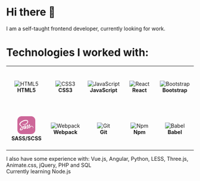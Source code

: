 # Hi there 👋

<div>
  <p>I am a self-taught frontend developer, currently looking for work.</p>
</div>

# Technologies I worked with:

<table>
  <tr>
    <!-- HTML -->
    <td align="center" height="108" width="108">
      <img
        src="https://cdn.jsdelivr.net/gh/devicons/devicon/icons/html5/html5-plain.svg"
        width="48"
        height="48"
        alt="HTML5"
      />
      <br /><strong>HTML5</strong>
    </td>
    <!-- CSS -->
    <td align="center" height="108" width="108">
      <img
        src="https://cdn.jsdelivr.net/gh/devicons/devicon/icons/css3/css3-plain.svg"
        width="48"
        height="48"
        alt="CSS3"
      />
      <br /><strong>CSS3</strong>
    </td>
    <!-- Java Script -->
    <td align="center" height="108" width="108">
      <img
        src="https://cdn.jsdelivr.net/gh/devicons/devicon/icons/javascript/javascript-plain.svg"
        width="48"
        height="48"
        alt="JavaScript"
      />
      <br /><strong>JavaScript</strong>
    </td>
    <!-- React -->
    <td align="center" height="108" width="108">
      <img
        src="https://cdn.jsdelivr.net/gh/devicons/devicon/icons/react/react-original.svg"
        width="48"
        height="48"
        alt="React"
      />
      <br /><strong>React</strong>
    </td>
    <!-- Bootstrap --> 
    <td align="center" height="108" width="108">
      <img
        src="https://cdn.jsdelivr.net/gh/devicons/devicon/icons/bootstrap/bootstrap-plain.svg"
        width="48"
        height="48"
        alt="Bootstrap"
      />
      <br /><strong>Bootstrap</strong>
    </td>
  </tr>
  <tr>
    <!-- SASS/SCSS-->
    <td align="center" height="108" width="108">
      <img
        src="https://raw.githubusercontent.com/tandpfun/skill-icons/d1c752b99bb25a0e5aa363bae1db2809173ee966/icons/Sass.svg"
        width="48"
        height="48"
        alt="SASS/SCSS"
      />
      <br /><strong>SASS/SCSS</strong>
    </td>
    <!-- Webpack -->
    <td align="center" height="108" width="108">
      <img
        src="https://raw.githubusercontent.com/webpack/media/master/logo/icon.png"
        width="48"
        height="48"
        alt="Webpack"
      />
      <br /><strong>Webpack</strong>
    </td>
    <!-- Git -->
    <td align="center" height="108" width="108">
      <img
        src="https://cdn.jsdelivr.net/gh/devicons/devicon/icons/git/git-original.svg"
        width="48"
        height="48"
        alt="Git"
      />
      <br /><strong>Git</strong>
    </td>
    <!-- Npm -->
    <td align="center" height="108" width="108">
      <img
        src="https://cdn.jsdelivr.net/gh/devicons/devicon/icons/npm/npm-original-wordmark.svg"
        width="48"
        height="48"
        alt="Npm"
      />
      <br /><strong>Npm</strong>
    </td>   
    <!-- Babel -->
    <td align="center" height="108" width="108">
     <img
       src="https://cdn.iconscout.com/icon/free/png-512/babel-2-1175262.png?w=256&f=avif"
       width="48"
       height="48"
       alt="Babel"
     />
     <br /><strong>Babel</strong>
   </td>
    
  </tr>
</table>

<div>
 <p>I also have some experience with: Vue.js, Angular, Python, LESS, Three.js, Animate.css, jQuery, PHP and SQL <br/>
 Currently learning Node.js</p>
</div>

